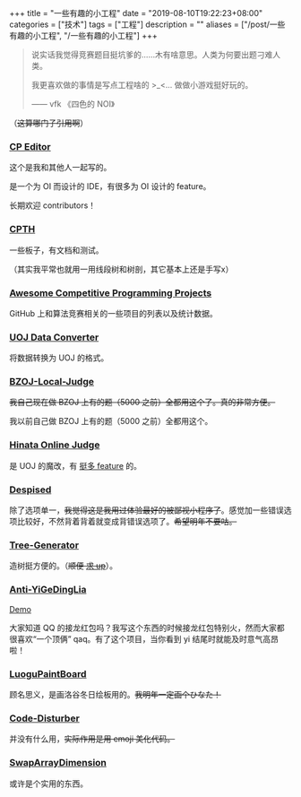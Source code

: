 +++
title = "一些有趣的小工程"
date = "2019-08-10T19:22:23+08:00"
categories = ["技术"]
tags = ["工程"]
description = ""
aliases = ["/post/一些有趣的小工程", "/一些有趣的小工程"]
+++


> 说实话我觉得竞赛题目挺坑爹的……木有啥意思。人类为何要出题刁难人类。
>
> 我更喜欢做的事情是写点工程啥的 >_<... 做做小游戏挺好玩的。
>
> —— vfk 《四色的 NOI》

（~~这算哪门子引用啊~~）

<!--more-->

### [CP Editor](https://github.com/cpeditor/cpeditor)

这个是我和其他人一起写的。

是一个为 OI 而设计的 IDE，有很多为 OI 设计的 feature。

长期欢迎 contributors！

### [CPTH](https://github.com/ouuan/CPTH)

一些板子，有文档和测试。

（其实我平常也就用一用线段树和树剖，其它基本上还是手写x）

### [Awesome Competitive Programming Projects](https://awesome-cp-projects.github.io)

GitHub 上和算法竞赛相关的一些项目的列表以及统计数据。

### [UOJ Data Converter](https://github.com/ouuan/uoj-data-converter)

将数据转换为 UOJ 的格式。

### [BZOJ-Local-Judge](https://github.com/ouuan/BZOJ-Local-Judge)

~~我自己现在做 BZOJ 上有的题（5000 之前）全都用这个了。真的非常方便。~~

我以前自己做 BZOJ 上有的题（5000 之前）全都用这个。

### [Hinata Online Judge](https://github.com/ouuan/Hinata-Online-Judge)

是 UOJ 的魔改，有 [挺多 feature](https://github.com/ouuan/Hinata-Online-Judge/issues/1) 的。

### [Despised](https://github.com/ouuan/Despised)

除了选项单一，~~我觉得这是我用过体验最好的被鄙视小程序了~~。感觉加一些错误选项比较好，不然背着背着就变成背错误选项了。~~希望明年不要咕。~~

### [Tree-Generator](https://github.com/ouuan/Tree-Generator)

造树挺方便的。（~~顺便 [求 up](http://codeforces.com/blog/entry/68835)~~）。

### [Anti-YiGeDingLia](https://github.com/ouuan/Anti-YiGeDingLia)

[Demo](/antiyigedinglia)

大家知道 QQ 的接龙红包吗？我写这个东西的时候接龙红包特别火，然而大家都很喜欢“一个顶俩” qaq。有了这个项目，当你看到 yi 结尾时就能及时意气高昂啦！

### [LuoguPaintBoard](https://github.com/ouuan/LuoguPaintBoard)

顾名思义，是画洛谷冬日绘板用的。~~我明年一定画个ひなた！~~

### [Code-Disturber](https://github.com/ouuan/Code-Disturber)

并没有什么用，~~实际作用是用 emoji 美化代码。~~

### [SwapArrayDimension](https://github.com/ouuan/SwapArrayDimension)

或许是个实用的东西。
